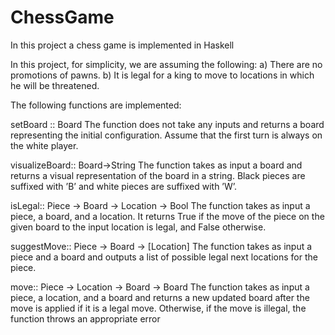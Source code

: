 # ChessGame
In this project a chess game is implemented in Haskell

In this project, for simplicity, we are assuming the following:
a) There are no promotions of pawns.
b) It is legal for a king to move to locations in which he will be threatened.

The following functions are implemented:

setBoard :: Board
The function does not take any inputs and returns a board representing the initial
configuration. Assume that the first turn is always on the
white player.

visualizeBoard:: Board->String
The function takes as input a board and returns a visual representation of the board in a string. Black pieces are suffixed
with ’B’ and white pieces are suffixed with ’W’.

isLegal:: Piece -> Board -> Location -> Bool
The function takes as input a piece, a board, and a location. It returns True if
the move of the piece on the given board to the input location is legal, and False
otherwise.

suggestMove:: Piece -> Board -> [Location]
The function takes as input a piece and a board and outputs a list of possible legal
next locations for the piece.

move:: Piece -> Location -> Board -> Board
The function takes as input a
piece, a location, and a board and returns a new updated board after the move is
applied if it is a legal move. Otherwise, if the move is illegal, the function throws
an appropriate error
